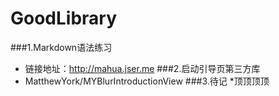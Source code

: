 # GoodLibrary
###1.Markdown语法练习
* 链接地址：http://mahua.jser.me
###2.启动引导页第三方库 
* MatthewYork/MYBlurIntroductionView
###3.待记
*顶顶顶顶
